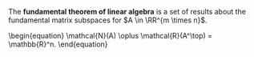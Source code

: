 The **fundamental theorem of linear algebra** is a set of results about the fundamental matrix subspaces for $A \in \RR^{m \times n}$.

\begin{equation}
\mathcal{N}(A) \oplus \mathcal{R}(A^\top) = \mathbb{R}^n.
\end{equation}